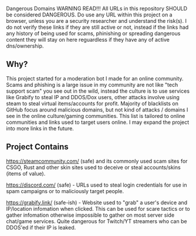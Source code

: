 Dangerous Domains
WARNING READ!!! All URLs in this repository SHOULD be considered DANGEROUS. Do use any URL within this project on a browser, unless you are a security researcher and understand the risk(s). I do not verify these links if they are still active or not, instead if the links had any history of being used for scams, phinishing or spreading dangerous content they will stay on here reguardless if they have any of active dns/ownership.

## Why?
This project started for a moderation bot I made for an online community. Scams and phishing is a large issue in my community are not like "tech support scam" you see out in the wild, instead the culture is to use services like Grabify to steal IP and DDOS/Dox users, other attacks involve using steam to steal virtual items/accounts for profit. Majority of blacklists on GitHub focus around malicious domains, but not kind of attacks / domains I see in the online culture/gaming communities. This list is tailored to online communities and links used to target users online. I may expand the project into more links in the future.

## Project Contains
https://steamcommunity.com/ (safe) and its commonly used scam sites for CSGO, Rust and other skin sites used to deceive or steal accounts/skins (items of value).
  
https://discord.com/ (safe)  - URLs used to steal login credentials for use in spam campaigns or to maliciously target people.

https://grabify.link/ (safe-ish)  - Website used to "grab" a user's device and IP/location infomation when clicked. This can be used for scare tactics or to gather infomation otherwise impossible to gather on most server side chat/game services. Quite dangerous for Twitch/YT streamers who can be DDOS'ed if their IP is leaked.
